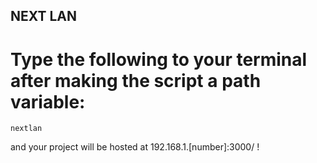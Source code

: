 ## NEXT LAN
# Type the following to your terminal after making the script a path variable:
```
nextlan
```
and your project will be hosted at 192.168.1.[number]:3000/ !
